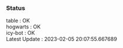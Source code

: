 ### Status


table : OK  
hogwarts : OK  
icy-bot : OK  
Latest Update : 2023-02-05 20:07:55.667689
